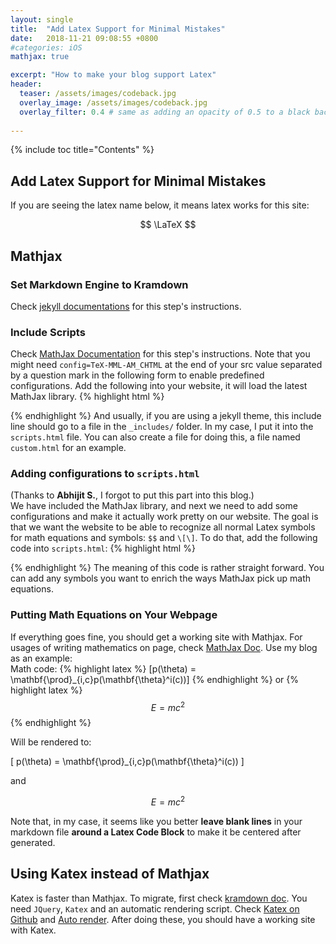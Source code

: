 ```yaml
---
layout: single
title:  "Add Latex Support for Minimal Mistakes"
date:   2018-11-21 09:08:55 +0800
#categories: iOS
mathjax: true

excerpt: "How to make your blog support Latex"
header:
  teaser: /assets/images/codeback.jpg
  overlay_image: /assets/images/codeback.jpg
  overlay_filter: 0.4 # same as adding an opacity of 0.5 to a black background
  
---
```


{% include toc title="Contents" %}

## Add Latex Support for Minimal Mistakes

If you are seeing the latex name below, it means latex works for this site:

$$ \LaTeX $$

## Mathjax
### Set Markdown Engine to Kramdown
Check [jekyll documentations][jekyll-doc] for this step's instructions.

### Include Scripts
Check [MathJax Documentation][Mathjax-doc] for this step's instructions. Note that you might need ``config=TeX-MML-AM_CHTML`` at the end of your src value separated by a question mark in the following form to enable predefined configurations. Add the following into your website, it will load the latest MathJax library.
{% highlight html %}
<script type="text/javascript" async
	src="https://cdnjs.cloudflare.com/ajax/libs/mathjax/2.7.5/latest.js?config=TeX-MML-AM_CHTML">
</script>
{% endhighlight %}
And usually, if you are using a jekyll theme, this include line should go to a file in the ``_includes/`` folder. In my case, I put it into the ``scripts.html`` file. You can also create a file for doing this, a file named ``custom.html`` for an example.

### Adding configurations to ``scripts.html``
(Thanks to **Abhijit S.**, I forgot to put this part into this blog.)  
We have included the MathJax library, and next we need to add some configurations and make it actually work pretty on our website. The goal is that we want
the website to be able to recognize all normal Latex symbols for math equations and symbols: ``$$`` and ``\[\]``. To do that, add the following
code into ``scripts.html``:
{% highlight html %}
<script type="text/x-mathjax-config">
   MathJax.Hub.Config({
     extensions: ["tex2jax.js"],
     jax: ["input/TeX", "output/HTML-CSS"],
     tex2jax: {
       inlineMath: [ ['$','$'], ["\\(","\\)"] ],
       displayMath: [ ['$$','$$'], ["\\[","\\]"] ],
       processEscapes: true
     },
     "HTML-CSS": { availableFonts: ["TeX"] }
   });
</script>
{% endhighlight %}
The meaning of this code is rather straight forward. You can add any symbols you want to enrich the ways MathJax pick up math equations.

### Putting Math Equations on Your Webpage
If everything goes fine, you should get a working site with Mathjax. For usages of writing mathematics on page, check [MathJax Doc][Mathjax-page]. Use my blog as an example:  
Math code:
{% highlight latex %}
\[p(\theta) = \mathbf{\prod}_{i,c}p(\mathbf{\theta}^i(c))\]
{% endhighlight %}
or
{% highlight latex %}
$$ E = mc^2 $$
{% endhighlight %}

Will be rendered to:

\[ p(\theta) = \mathbf{\prod}_{i,c}p(\mathbf{\theta}^i(c)) \]

and 

$$ E = mc^2 $$

Note that, in my case, it seems like you better **leave blank lines** in your markdown file **around a Latex Code Block** to make it be centered after generated.

## Using Katex instead of Mathjax
Katex is faster than Mathjax. To migrate, first check [kramdown doc][kramdown-katex]. You need ``JQuery``, ``Katex`` and an automatic rendering script. Check [Katex on Github][katex-git] and [Auto render][auto-render]. After doing these, you should have a working site with Katex.


[jekyll-doc]:https://jekyllrb.com/docs/configuration/
[Mathjax-doc]:http://docs.mathjax.org/en/latest/web/start.html
[Mathjax-page]:http://docs.mathjax.org/en/latest/start.html#putting-mathematics-in-a-web-page
[kramdown-katex]:https://kramdown.gettalong.org/math_engine/mathjax.html
[katex-git]:https://github.com/Khan/KaTeX
[auto-render]:https://github.com/Khan/KaTeX/blob/master/contrib/auto-render/README.md

